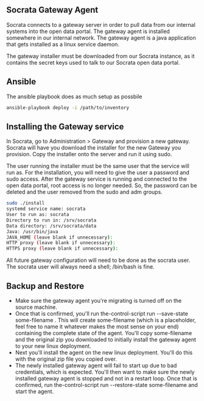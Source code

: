 Socrata Gateway Agent
---------------------
Socrata connects to a gateway server in order to pull data from our internal systems into the open data portal.  The gateway agent is installed somewhere in our internal network.  The gateway agent is a java application that gets installed as a linux service daemon.

The gateway installer must be downloaded from our Socrata instance, as it contains the secret keys used to talk to our Socrata open data portal.

## Ansible
The ansible playbook does as much setup as possbile

```bash
ansible-playbook deploy -i /path/to/inventory
```

## Installing the Gateway service
In Socrata, go to Administration > Gateway and provision a new gateway.  Socrata will have you download the installer for the new Gateway you provision.  Copy the installer onto the server and run it using sudo.

The user running the installer must be the same user that the service will run as.    For the installation, you will need to give the user a password and sudo access.  After the gateway service is running and connected to the open data portal, root access is no longer needed.  So, the password can be deleted and the user removed from the sudo and adm groups.

```bash
sudo ./install
systemd service name: socrata
User to run as: socrata
Directory to run in: /srv/socrata
Data directory: /srv/socrata/data
Java: /usr/bin/java
JAVA_HOME (leave blank if unnecessary):
HTTP proxy (leave blank if unnecessary):
HTTPS proxy (leave blank if unnecessary):
```

All future gateway configuration will need to be done as the socrata user.  The socrata user will always need a shell; /bin/bash is fine.

## Backup and Restore
* Make sure the gateway agent you're migrating is turned off on the source machine.
* Once that is confirmed, you'll run the-control-script run --save-state some-filename . This will create some-filename (which is a placeholder, feel free to name it whatever makes the most sense on your end) containing the complete state of the agent. You'll copy some-filename and the original zip you downloaded to initially install the gateway agent to your new linux deployment.
* Next you'll install the agent on the new linux deployment. You'll do this with the original zip file you copied over.
* The newly installed gateway agent will fail to start up due to bad credentials, which is expected. You'll then want to make sure the newly installed gateway agent is stopped and not in a restart loop. Once that is confirmed, run the-control-script run --restore-state some-filename and start the agent.
